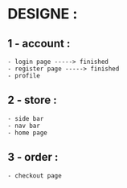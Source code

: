 # DESIGNE :

## 1 - account :
    - login page -----> finished
    - register page -----> finished
    - profile

## 2 - store :
    - side bar
    - nav bar
    - home page

## 3 - order :
    - checkout page